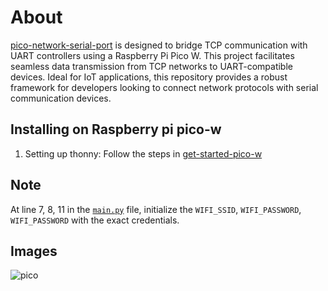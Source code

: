 # About
[pico-network-serial-port](https://github.com/RajkumarGara/pico-network-serial-port) is designed to bridge TCP communication with UART controllers using a Raspberry Pi Pico W. This project facilitates seamless data transmission from TCP networks to UART-compatible devices. Ideal for IoT applications, this repository provides a robust framework for developers looking to connect network protocols with serial communication devices.

## Installing on Raspberry pi pico-w
1. Setting up thonny:
   Follow the steps in [get-started-pico-w](https://projects.raspberrypi.org/en/projects/get-started-pico-w/1)

## Note
At line 7, 8, 11 in the [`main.py`](./main.py) file, initialize the `WIFI_SSID`, `WIFI_PASSWORD`, `WIFI_PASSWORD` with the exact credentials.

## Images
![pico](img/1.png)